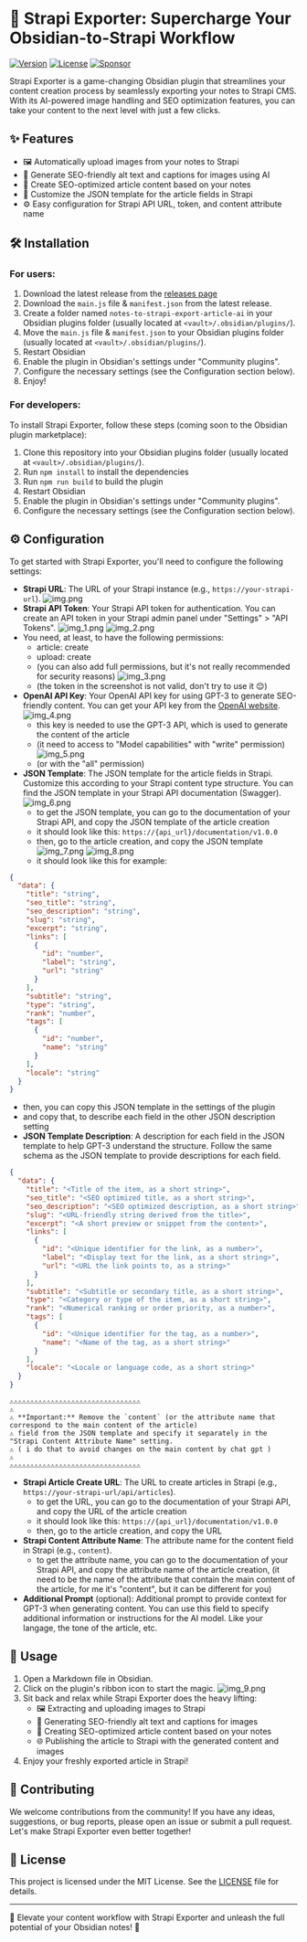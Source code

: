 # 🚀 Strapi Exporter: Supercharge Your Obsidian-to-Strapi Workflow

[![Version](https://img.shields.io/github/package-json/v/CinquinAndy/notes-to-strapi-export-article-ai)](https://github.com/CinquinAndy/notes-to-strapi-export-article-ai/releases)
[![License](https://img.shields.io/github/license/CinquinAndy/notes-to-strapi-export-article-ai)](https://github.com/CinquinAndy/notes-to-strapi-export-article-ai/blob/main/LICENSE)
[![Sponsor](https://img.shields.io/badge/sponsor-CinquinAndy-purple)](https://github.com/sponsors/CinquinAndy)

Strapi Exporter is a game-changing Obsidian plugin that streamlines your content creation process by seamlessly exporting your notes to Strapi CMS. With its AI-powered image handling and SEO optimization features, you can take your content to the next level with just a few clicks.

## ✨ Features

- 🖼️ Automatically upload images from your notes to Strapi
- 🎨 Generate SEO-friendly alt text and captions for images using AI
- 📝 Create SEO-optimized article content based on your notes
- 🔧 Customize the JSON template for the article fields in Strapi
- ⚙️ Easy configuration for Strapi API URL, token, and content attribute name

## 🛠️ Installation

### For users:

1. Download the latest release from the [releases page](https://github.com/CinquinAndy/notes-to-strapi-export-article-ai/releases/tag/)
2. Download the `main.js` file & `manifest.json` from the latest release.
3. Create a folder named `notes-to-strapi-export-article-ai` in your Obsidian plugins folder (usually located at `<vault>/.obsidian/plugins/`).
4. Move the `main.js` file & `manifest.json` to your Obsidian plugins folder (usually located at `<vault>/.obsidian/plugins/`).
5. Restart Obsidian
6. Enable the plugin in Obsidian's settings under "Community plugins".
7. Configure the necessary settings (see the Configuration section below). 
8. Enjoy!

### For developers:

To install Strapi Exporter, follow these steps (coming soon to the Obsidian plugin marketplace):

1. Clone this repository into your Obsidian plugins folder (usually located at `<vault>/.obsidian/plugins/`).
2. Run `npm install` to install the dependencies
3. Run `npm run build` to build the plugin
4. Restart Obsidian
5. Enable the plugin in Obsidian's settings under "Community plugins".
6. Configure the necessary settings (see the Configuration section below).

## ⚙️ Configuration

To get started with Strapi Exporter, you'll need to configure the following settings:

- **Strapi URL**: The URL of your Strapi instance (e.g., `https://your-strapi-url`).
![img.png](img.png)
- **Strapi API Token**: Your Strapi API token for authentication. You can create an API token in your Strapi admin panel under "Settings" > "API Tokens".
![img_1.png](img_1.png)
![img_2.png](img_2.png)
- You need, at least, to have the following permissions:
  - article: create
  - upload: create
  - (you can also add full permissions, but it's not really recommended for security reasons)
![img_3.png](img_3.png)
  - (the token in the screenshot is not valid, don't try to use it 😌)
- **OpenAI API Key**: Your OpenAI API key for using GPT-3 to generate SEO-friendly content. You can get your API key from the [OpenAI website](https://platform.openai.com/account/api-keys).
![img_4.png](img_4.png)
  - this key is needed to use the GPT-3 API, which is used to generate the content of the article
  - (it need to access to "Model capabilities" with "write" permission)
![img_5.png](img_5.png)
  - (or with the "all" permission)
- **JSON Template**: The JSON template for the article fields in Strapi. Customize this according to your Strapi content type structure. You can find the JSON template in your Strapi API documentation (Swagger).
![img_6.png](img_6.png)
  - to get the JSON template, you can go to the documentation of your Strapi API, and copy the JSON template of the article creation
  - it should look like this: ``https://{api_url}/documentation/v1.0.0``
  - then, go to the article creation, and copy the JSON template
![img_7.png](img_7.png)
![img_8.png](img_8.png)
  - it should look like this for example:
```json
{
  "data": {
    "title": "string",
    "seo_title": "string",
    "seo_description": "string",
    "slug": "string",
    "excerpt": "string",
    "links": [
      {
        "id": "number",
        "label": "string",
        "url": "string"
      }
    ],
    "subtitle": "string",
    "type": "string",
    "rank": "number",
    "tags": [
      {
        "id": "number",
        "name": "string"
      }
    ],
    "locale": "string"
  }
}
```
- then, you can copy this JSON template in the settings of the plugin
- and copy that, to describe each field in the other JSON description setting
- **JSON Template Description**: A description for each field in the JSON template to help GPT-3 understand the structure. Follow the same schema as the JSON template to provide descriptions for each field.
```json
{
  "data": {
    "title": "<Title of the item, as a short string>",
    "seo_title": "<SEO optimized title, as a short string>",
    "seo_description": "<SEO optimized description, as a short string>",
    "slug": "<URL-friendly string derived from the title>",
    "excerpt": "<A short preview or snippet from the content>",
    "links": [
      {
        "id": "<Unique identifier for the link, as a number>",
        "label": "<Display text for the link, as a short string>",
        "url": "<URL the link points to, as a string>"
      }
    ],
    "subtitle": "<Subtitle or secondary title, as a short string>",
    "type": "<Category or type of the item, as a short string>",
    "rank": "<Numerical ranking or order priority, as a number>",
    "tags": [
      {
        "id": "<Unique identifier for the tag, as a number>",
        "name": "<Name of the tag, as a short string>"
      }
    ],
    "locale": "<Locale or language code, as a short string>"
  }
}
```
```
⚠️⚠️⚠️⚠️⚠️⚠️⚠️⚠️⚠️⚠️⚠️⚠️⚠️⚠️⚠️⚠️⚠️⚠️⚠️⚠️⚠️⚠️⚠️⚠️⚠️⚠️⚠️⚠️⚠️⚠️⚠️⚠️
⚠️
⚠️ **Important:** Remove the `content` (or the attribute name that correspond to the main content of the article) 
⚠️ field from the JSON template and specify it separately in the "Strapi Content Attribute Name" setting.
⚠️ ( i do that to avoid changes on the main content by chat gpt )
⚠️
⚠️⚠️⚠️⚠️⚠️⚠️⚠️⚠️⚠️⚠️⚠️⚠️⚠️⚠️⚠️⚠️⚠️⚠️⚠️⚠️⚠️⚠️⚠️⚠️⚠️⚠️⚠️⚠️⚠️⚠️⚠️⚠️
```
- **Strapi Article Create URL**: The URL to create articles in Strapi (e.g., `https://your-strapi-url/api/articles`).
  - to get the URL, you can go to the documentation of your Strapi API, and copy the URL of the article creation
  - it should look like this: ``https://{api_url}/documentation/v1.0.0``
  - then, go to the article creation, and copy the URL
- **Strapi Content Attribute Name**: The attribute name for the content field in Strapi (e.g., `content`). 
  - to get the attribute name, you can go to the documentation of your Strapi API, and copy the attribute name of the article creation, (it need to be the name of the attribute that contain the main content of the article, for me it's "content", but it can be different for you)
- **Additional Prompt** (optional): Additional prompt to provide context for GPT-3 when generating content. You can use this field to specify additional information or instructions for the AI model. Like your langage, the tone of the article, etc.

## 🚀 Usage

1. Open a Markdown file in Obsidian.
2. Click on the plugin's ribbon icon to start the magic.
![img_9.png](img_9.png)
3. Sit back and relax while Strapi Exporter does the heavy lifting:
    - 🖼️ Extracting and uploading images to Strapi
    - 🎨 Generating SEO-friendly alt text and captions for images
    - 📝 Creating SEO-optimized article content based on your notes
    - 🌐 Publishing the article to Strapi with the generated content and images
4. Enjoy your freshly exported article in Strapi!

## 🤝 Contributing

We welcome contributions from the community! If you have any ideas, suggestions, or bug reports, please open an issue or submit a pull request. Let's make Strapi Exporter even better together!

## 📜 License

This project is licensed under the MIT License. See the [LICENSE](LICENSE) file for details.

---

🌟 Elevate your content workflow with Strapi Exporter and unleash the full potential of your Obsidian notes! 🌟

